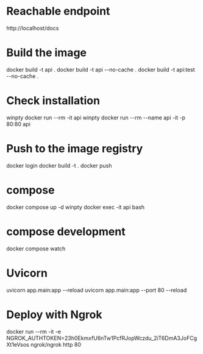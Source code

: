 # Reachable endpoint
http://localhost/docs

# Build the image
docker build -t api .
docker build -t api --no-cache .
docker build -t api:test --no-cache .

# Check installation
winpty docker run --rm -it api
winpty docker run --rm --name api -it -p 80:80 api

# Push to the image registry
docker login <registry>
docker build -t <tag> .
docker push <registry>

# compose
docker compose up -d
winpty docker exec -it api bash

# compose development
docker compose watch

# Uvicorn
uvicorn app.main:app --reload
uvicorn app.main:app --port 80 --reload


# Deploy with Ngrok
docker run --rm -it -e NGROK_AUTHTOKEN=23h0EkmxfU6nTw1PcfRJopWczdu_2iT6DmA3JoFCgXt1eVsos ngrok/ngrok http 80
